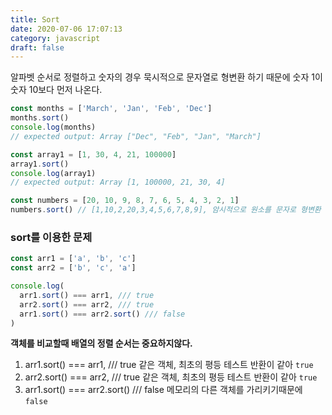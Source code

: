 ```yaml
---
title: Sort
date: 2020-07-06 17:07:13
category: javascript
draft: false
---
```


알파벳 순서로 정렬하고 숫자의 경우 묵시적으로 문자열로 형변환 하기 때문에 숫자 1이 숫자 10보다 먼저 나온다.

```javascript
const months = ['March', 'Jan', 'Feb', 'Dec']
months.sort()
console.log(months)
// expected output: Array ["Dec", "Feb", "Jan", "March"]

const array1 = [1, 30, 4, 21, 100000]
array1.sort()
console.log(array1)
// expected output: Array [1, 100000, 21, 30, 4]

const numbers = [20, 10, 9, 8, 7, 6, 5, 4, 3, 2, 1]
numbers.sort() // [1,10,2,20,3,4,5,6,7,8,9], 암시적으로 원소를 문자로 형변환 하기 때문에 10이 1뒤에 온다.
```

### sort를 이용한 문제

```javascript
const arr1 = ['a', 'b', 'c']
const arr2 = ['b', 'c', 'a']

console.log(
  arr1.sort() === arr1, /// true
  arr2.sort() === arr2, /// true
  arr1.sort() === arr2.sort() /// false
)
```

**객체를 비교할때 배열의 정렬 순서는 중요하지않다.**

1. arr1.sort() === arr1, /// true
   같은 객체, 최초의 평등 테스트 반환이 같아 `true`
2. arr2.sort() === arr2, /// true
   같은 객체, 최초의 평등 테스트 반환이 같아 `true`
3. arr1.sort() === arr2.sort() /// false
   메모리의 다른 객체를 가리키기때문에 `false`
